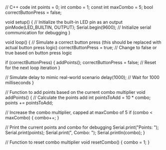 // C++ code
int points = 0;
int combo = 1;
const int maxCombo = 5;
bool correctButtonPress = false;

void setup()
{
  // Initialize the built-in LED pin as an output
  pinMode(LED_BUILTIN, OUTPUT);
  Serial.begin(9600); // Initialize serial communication for debugging
}

void loop()
{
  // Simulate a correct button press (this should be replaced with actual button press logic)
  correctButtonPress = true; // Change to false or true based on button press logic
  
  if (correctButtonPress) {
    addPoints();
    correctButtonPress = false; // Reset for the next loop iteration
  }
  
  // Simulate delay to mimic real-world scenario
  delay(1000); // Wait for 1000 milliseconds
}

// Function to add points based on the current combo multiplier
void addPoints()
{
  // Calculate the points add
  int pointsToAdd = 10 * combo;
  points += pointsToAdd;
  
  // Increase the combo multiplier, capped at maxCombo of 5
  if (combo < maxCombo) {
    combo++;
  }

  // Print the current points and combo for debugging
  Serial.print("Points: ");
  Serial.print(points);
  Serial.print(", Combo: ");
  Serial.println(combo);
}

// Function to reset combo multiplier
void resetCombo()
{
  combo = 1;
}
